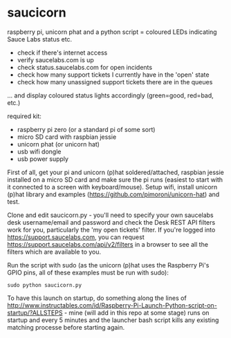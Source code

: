 # saucicorn
raspberry pi, unicorn phat and a python script = coloured LEDs indicating Sauce Labs status etc.

 * check if there's internet access
 * verify saucelabs.com is up
 * check status.saucelabs.com for open incidents
 * check how many support tickets I currently have in the 'open' state
 * check how many unassigned support tickets there are in the queues

... and display coloured status lights accordingly (green=good, red=bad, etc.)

required kit: 

 * raspberry pi zero (or a standard pi of some sort) 
 * micro SD card with raspbian jessie
 * unicorn phat (or unicorn hat)
 * usb wifi dongle
 * usb power supply
 
First of all, get your pi and unicorn (p)hat soldered/attached, raspbian jessie installed on a micro SD card and make sure the pi runs (easiest to start with it connected to a screen with keyboard/mouse). Setup wifi, install unicorn (p)hat library and examples (https://github.com/pimoroni/unicorn-hat) and test.

Clone and edit saucicorn.py - you'll need to specify your own saucelabs desk username/email and password and check the Desk REST API filters work for you, particularly the 'my open tickets' filter. If you're logged into https://support.saucelabs.com, you can request https://support.saucelabs.com/api/v2/filters in a browser to see all the filters which are available to you.

Run the script with sudo (as the unicorn (p)hat uses the Raspberry Pi's GPIO pins, all of these examples must be run with sudo):

```
sudo python saucicorn.py
```

To have this launch on startup, do something along the lines of http://www.instructables.com/id/Raspberry-Pi-Launch-Python-script-on-startup/?ALLSTEPS - mine (will add in this repo at some stage) runs on startup and every 5 minutes and the launcher bash script kills any existing matching processe before starting again.


